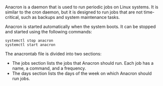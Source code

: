 Anacron is a daemon that is used to run periodic jobs on Linux systems. It is similar to the cron daemon, but it is designed to run jobs that are not time-critical, such as backups and system maintenance tasks.

Anacron is started automatically when the system boots. It can be stopped and started using the following commands:

```
systemctl stop anacron
systemctl start anacron
```

The anacrontab file is divided into two sections:

- The jobs section lists the jobs that Anacron should run. Each job has a name, a command, and a frequency.
- The days section lists the days of the week on which Anacron should run jobs.
